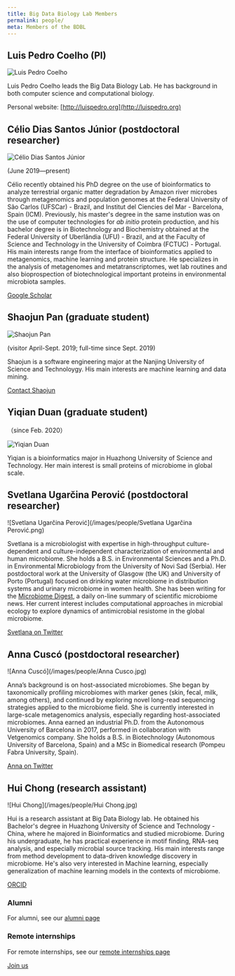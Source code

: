 ```yaml
---
title: Big Data Biology Lab Members
permalink: people/
meta: Members of the BDBL
---
```


## Luis Pedro Coelho (PI)

![Luis Pedro Coelho](/images/people/LuisPedroCoelho.jpeg)

Luis Pedro Coelho leads the Big Data Biology Lab. He has background in both
computer science and computational biology.

Personal website: [http://luispedro.org](http://luispedro.org)

## Célio Dias Santos Júnior (postdoctoral researcher)

![Célio Dias Santos Júnior](/images/people/CelioDiasSantosJunior.jpg)

(June 2019—present)

Célio recently obtained his PhD degree on the use of bioinformatics to analyze
terrestrial organic matter degradation by Amazon river microbes through
metagenomics and population genomes at the Federal University of São Carlos
(UFSCar) - Brazil, and Institut del Ciencies del Mar - Barcelona, Spain (ICM).
Previously, his master's degree in the same instution was on the use of
computer technologies for _ab initio_ protein production, and his bachelor
degree is in Biotechnology and Biochemistry obtained at the Federal University
of Uberlândia (UFU) - Brazil, and at the Faculty of Science and Technology in
the University of Coimbra (FCTUC) - Portugal. His main interests range from the
interface of bioinformatics applied to metagenomics, machine learning and
protein structure. He specializes in the analysis of metagenomes and
metatranscriptomes, wet lab routines and also bioprospection of
biotechnological important proteins in environmental microbiota samples.

[Google Scholar](https://scholar.google.com/citations?user=_Ulxl1gAAAAJ&hl=en)

## Shaojun Pan (graduate student)

![Shaojun Pan](/images/people/ShaojunPan.jpg)

(visitor April-Sept. 2019; full-time since Sept. 2019)

Shaojun is a software engineering major at the Nanjing University of Science
and Technoloygy. His main interests are machine learning and data mining.

[Contact Shaojun](mailto:shaojun1997777@gmail.com)


## Yiqian Duan (graduate student)
（since Feb. 2020）

![Yiqian Duan](/images/people/YiqianDuan.jpg)

Yiqian is a bioinformatics major in Huazhong University of Science and Technology. Her main interest is small proteins of microbiome in global scale. 

## Svetlana Ugarčina Perović (postdoctoral researcher)

![Svetlana Ugarčina Perović](/images/people/Svetlana Ugarčina Perović.png)

Svetlana is a microbiologist with expertise in high-throughput culture-dependent and culture-independent characterization of environmental and human microbiome. She holds a B.S. in Environmental Sciences and a Ph.D. in Environmental Microbiology from the University of Novi Sad (Serbia). Her postdoctoral work at the University of Glasgow (the UK) and University of Porto (Portugal) focused on drinking water microbiome in distribution systems and urinary microbiome in women health. She has been writing for the [Microbiome Digest](https://microbiomedigest.com/author/svetlanaup/), a daily on-line summary of scientific microbiome news. Her current interest includes computational approaches in microbial ecology to explore dynamics of antimicrobial resistome in the global microbiome.

[Svetlana on Twitter](https://twitter.com/svetlana_up)

## Anna Cuscó (postdoctoral researcher)

![Anna Cuscó](/images/people/Anna Cusco.jpg)

Anna’s background is on host-associated microbiomes. She began by taxonomically profiling microbiomes with marker genes (skin, fecal, milk, among others), and continued by exploring novel long-read sequencing strategies applied to the microbiome field. She is currently interested in large-scale metagenomics analysis, especially regarding host-associated microbiomes. Anna earned an industrial Ph.D. from the Autonomous University of Barcelona in 2017, performed in collaboration with Vetgenomics company. She holds a B.S. in Biotechnology (Autonomous University of Barcelona, Spain) and a MSc in Biomedical research (Pompeu Fabra University, Spain).

[Anna on Twitter](https://twitter.com/anna_cusco)

## Hui Chong (research assistant)

![Hui Chong](/images/people/Hui Chong.jpg)

Hui is a research assistant at Big Data Biology lab. He obtained his Bachelor's degree in Huazhong University of Science and Technology - China, where he majored in Bioinformatics and studied microbiome. During his undergraduate, he has practical experience in motif finding, RNA-seq analysis, and especially microbial source tracking. His main interests range from method development to data-driven knowledge discovery in microbiome. He's also very interested in Machine learning, especially generalization of machine learning models in the contexts of microbiome. 

[ORCID](https://orcid.org/0000-0002-7676-7975)

### Alumni

For alumni, see our [alumni page](/alumni/)

### Remote internships

For remote internships, see our [remote internships page](/remote-internships/)

[Join us](/positions/)
